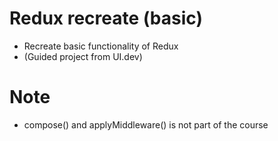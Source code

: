 # Redux recreate (basic)

- Recreate basic functionality of Redux
- (Guided project from UI.dev)

# Note

- compose() and applyMiddleware() is not part of the course

